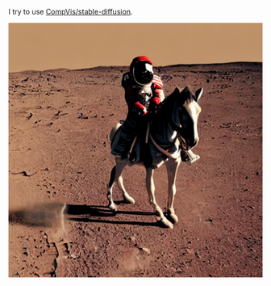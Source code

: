 I try to use [CompVis/stable-diffusion](https://github.com/CompVis/stable-diffusion).

![a photo of an astronaut riding a horse on mar](./astronaut_rides_horse.png)
